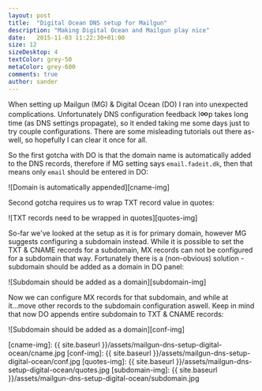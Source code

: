 ```yaml
---
layout: post
title:  "Digital Ocean DNS setup for Mailgun"
description: "Making Digital Ocean and Mailgun play nice"
date:   2015-11-03 11:22:30+01:00
size: 12
sizeDesktop: 4
textColor: grey-50
metaColor: grey-600
comments: true
author: sander
---
```


When setting up Mailgun (MG) & Digital Ocean (DO) I ran into unexpected complications. Unfortunately DNS configuration feedback l<font size="4">&infin;</font>p takes long time (as DNS settings propagate), so it ended taking me some days just to try couple configurations. There are some misleading tutorials out there as-well, so hopefully I can clear it once for all.

So the first gotcha with DO is that the domain name is automatically added to the DNS records, therefore if MG setting says `email.fadeit.dk`, then that means only `email` should be entered in DO:

![Domain is automatically appended][cname-img]

Second gotcha requires us to wrap TXT record value in quotes:

![TXT records need to be wrapped in quotes][quotes-img]

So-far we've looked at the setup as it is for primary domain, however MG suggests configuring a subdomain instead. While it is possible to set the TXT & CNAME records for a subdomain, MX records can not be configured for a subdomain that way. Fortunately there is a (non-obvious) solution - subdomain should be added as a domain in DO panel:

![Subdomain should be added as a domain][subdomain-img]

Now we can configure MX records for that subdomain, and while at it...move other records to the subdomain configuration aswell. Keep in mind that now DO appends entire subdomain to TXT & CNAME records:

![Subdomain should be added as a domain][conf-img]


[cname-img]: {{ site.baseurl }}/assets/mailgun-dns-setup-digital-ocean/cname.jpg
[conf-img]: {{ site.baseurl }}/assets/mailgun-dns-setup-digital-ocean/conf.jpg
[quotes-img]: {{ site.baseurl }}/assets/mailgun-dns-setup-digital-ocean/quotes.jpg
[subdomain-img]: {{ site.baseurl }}/assets/mailgun-dns-setup-digital-ocean/subdomain.jpg

